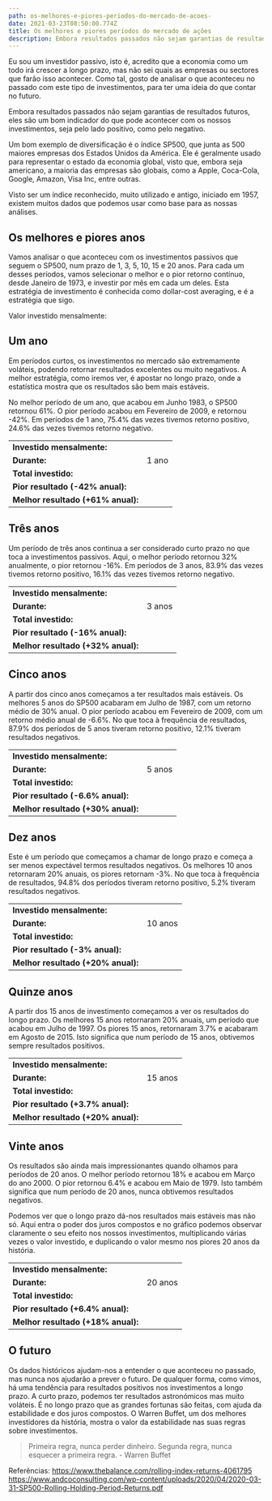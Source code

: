 ```yaml
---
path: os-melhores-e-piores-periodos-do-mercado-de-acoes-
date: 2021-03-23T08:50:00.774Z
title: Os melhores e piores períodos do mercado de ações
description: Embora resultados passados não sejam garantias de resultados futuros, eles são um bom indicador do que pode acontecer com os nossos investimentos, seja pelo lado positivo, como pelo negativo.
---
```


Eu sou um investidor passivo, isto é, acredito que a economia como um todo irá crescer a longo prazo, mas não sei quais as empresas ou sectores que farão isso acontecer. Como tal, gosto de analisar o que aconteceu no passado com este tipo de investimentos, para ter uma ideia do que contar no futuro.

Embora resultados passados não sejam garantias de resultados futuros, eles são um bom indicador do que pode acontecer com os nossos investimentos, seja pelo lado positivo, como pelo negativo.

Um bom exemplo de diversificação é o índice SP500, que junta as 500 maiores empresas dos Estados Unidos da América. Ele é geralmente usado para representar o estado da economia global, visto que, embora seja americano, a maioria das empresas são globais, como a Apple, Coca-Cola, Google, Amazon, Visa Inc, entre outras.

Visto ser um índice reconhecido, muito utilizado e antigo, iniciado em 1957, existem muitos dados que podemos usar como base para as nossas análises.

## Os melhores e piores anos

Vamos analisar o que aconteceu com os investimentos passivos que seguem o SP500, num prazo de 1, 3, 5, 10, 15 e 20 anos. Para cada um desses períodos, vamos selecionar o melhor e o pior retorno contínuo, desde Janeiro de 1973, e investir <savings-value editable="true" valuemonth="200"></savings-value> por mês em cada um deles. Esta estratégia de investimento é conhecida como dollar-cost averaging, e é a estratégia que sigo.

Valor investido mensalmente: <savings-value editable="true" valuemonth="200"></savings-value>

## Um ano

Em períodos curtos, os investimentos no mercado são extremamente voláteis, podendo retornar resultados excelentes ou muito negativos. A melhor estratégia, como iremos ver, é apostar no longo prazo, onde a estatística mostra que os resultados são bem mais estáveis.

No melhor período de um ano, que acabou em Junho 1983, o SP500 retornou 61%. O pior período acabou em Fevereiro de 2009, e retornou -42%. Em períodos de 1 ano, 75.4% das vezes tivemos retorno positivo, 24.6% das vezes tivemos retorno negativo.

<compound-chart years="1" best_interest="61" worst_interest="-42"></compound-chart>

|                                    |                                                                  |
| ---------------------------------- | ---------------------------------------------------------------- |
| **Investido mensalmente:**         | <savings-value editable="true" valuemonth="200"></savings-value> |
| **Durante:**                       | 1 ano                                                            |
| **Total investido:**               | <compound-interest years="1" interest="0"></compound-interest>   |
| **Pior resultado (-42% anual):**   | <compound-interest years="1" interest="-42"></compound-interest> |
| **Melhor resultado (+61% anual):** | <compound-interest years="1" interest="61"></compound-interest>  |

## Três anos

Um período de três anos continua a ser considerado curto prazo no que toca a investimentos passivos. Aqui, o melhor período retornou 32% anualmente, o pior retornou -16%. Em períodos de 3 anos, 83.9% das vezes tivemos retorno positivo, 16.1% das vezes tivemos retorno negativo.

<compound-chart years="3" best_interest="32" worst_interest="-16"></compound-chart>

|                                    |                                                                  |
| ---------------------------------- | ---------------------------------------------------------------- |
| **Investido mensalmente:**         | <savings-value editable="true" valuemonth="200"></savings-value> |
| **Durante:**                       | 3 anos                                                           |
| **Total investido:**               | <compound-interest years="3" interest="0"></compound-interest>   |
| **Pior resultado (-16% anual):**   | <compound-interest years="3" interest="-16"></compound-interest> |
| **Melhor resultado (+32% anual):** | <compound-interest years="3" interest="32"></compound-interest>  |

## Cinco anos

A partir dos cinco anos começamos a ter resultados mais estáveis. Os melhores 5 anos do SP500 acabaram em Julho de 1987, com um retorno médio de 30% anual. O pior período acabou em Fevereiro de 2009, com um retorno médio anual de -6.6%. No que toca à frequência de resultados, 87.9% dos períodos de 5 anos tiveram retorno positivo, 12.1% tiveram resultados negativos.

<compound-chart years="5" best_interest="30" worst_interest="-6.6"></compound-chart>

|                                    |                                                                   |
| ---------------------------------- | ----------------------------------------------------------------- |
| **Investido mensalmente:**         | <savings-value editable="true" valuemonth="200"></savings-value>  |
| **Durante:**                       | 5 anos                                                            |
| **Total investido:**               | <compound-interest years="5" interest="0"></compound-interest>    |
| **Pior resultado (-6.6% anual):**  | <compound-interest years="5" interest="-6.6"></compound-interest> |
| **Melhor resultado (+30% anual):** | <compound-interest years="5" interest="30"></compound-interest>   |

## Dez anos

Este é um período que começamos a chamar de longo prazo e começa a ser menos expectável termos resultados negativos. Os melhores 10 anos retornaram 20% anuais, os piores retornam -3%. No que toca à frequência de resultados, 94.8% dos períodos tiveram retorno positivo, 5.2% tiveram resultados negativos.

<compound-chart years="10" best_interest="20" worst_interest="-3"></compound-chart>

|                                    |                                                                  |
| ---------------------------------- | ---------------------------------------------------------------- |
| **Investido mensalmente:**         | <savings-value editable="true" valuemonth="200"></savings-value> |
| **Durante:**                       | 10 anos                                                          |
| **Total investido:**               | <compound-interest years="10" interest="0"></compound-interest>  |
| **Pior resultado (-3% anual):**    | <compound-interest years="10" interest="-3"></compound-interest> |
| **Melhor resultado (+20% anual):** | <compound-interest years="10" interest="20"></compound-interest> |

## Quinze anos

A partir dos 15 anos de investimento começamos a ver os resultados do longo prazo. Os melhores 15 anos retornaram 20% anuais, um período que acabou em Julho de 1997. Os piores 15 anos, retornaram 3.7% e acabaram em Agosto de 2015. Isto significa que num período de 15 anos, obtivemos sempre resultados positivos.

<compound-chart years="15" best_interest="20" worst_interest="3.7"></compound-chart>

|                                    |                                                                   |
| ---------------------------------- | ----------------------------------------------------------------- |
| **Investido mensalmente:**         | <savings-value editable="true" valuemonth="200"></savings-value>  |
| **Durante:**                       | 15 anos                                                           |
| **Total investido:**               | <compound-interest years="15" interest="0"></compound-interest>   |
| **Pior resultado (+3.7% anual):**  | <compound-interest years="15" interest="3.7"></compound-interest> |
| **Melhor resultado (+20% anual):** | <compound-interest years="15" interest="20"></compound-interest>  |

## Vinte anos

Os resultados são ainda mais impressionantes quando olhamos para períodos de 20 anos. O melhor período retornou 18% e acabou em Março do ano 2000. O pior retornou 6.4% e acabou em Maio de 1979. Isto também significa que num período de 20 anos, nunca obtivemos resultados negativos.

Podemos ver que o longo prazo dá-nos resultados mais estáveis mas não só. Aqui entra o poder dos juros compostos e no gráfico podemos observar claramente o seu efeito nos nossos investimentos, multiplicando várias vezes o valor investido, e duplicando o valor mesmo nos piores 20 anos da história.

<compound-chart years="20" best_interest="18" worst_interest="6.4"></compound-chart>

|                                    |                                                                   |
| ---------------------------------- | ----------------------------------------------------------------- |
| **Investido mensalmente:**         | <savings-value editable="true" valuemonth="200"></savings-value>  |
| **Durante:**                       | 20 anos                                                           |
| **Total investido:**               | <compound-interest years="20" interest="0"></compound-interest>   |
| **Pior resultado (+6.4% anual):**  | <compound-interest years="20" interest="6.4"></compound-interest> |
| **Melhor resultado (+18% anual):** | <compound-interest years="20" interest="18"></compound-interest>  |

## O futuro

Os dados históricos ajudam-nos a entender o que aconteceu no passado, mas nunca nos ajudarão a prever o futuro. De qualquer forma, como vimos, há uma tendência para resultados positivos nos investimentos a longo prazo. A curto prazo, podemos ter resultados astronómicos mas muito voláteis. É no longo prazo que as grandes fortunas são feitas, com ajuda da estabilidade e dos juros compostos. O Warren Buffet, um dos melhores investidores da história, mostra o valor da estabilidade nas suas regras sobre investimentos.

> Primeira regra, nunca perder dinheiro. Segunda regra, nunca esquecer a primeira regra. - Warren Buffet

Referências:
https://www.thebalance.com/rolling-index-returns-4061795
https://www.andcoconsulting.com/wp-content/uploads/2020/04/2020-03-31-SP500-Rolling-Holding-Period-Returns.pdf

<savings-value floateditor="true"></savings-value>
